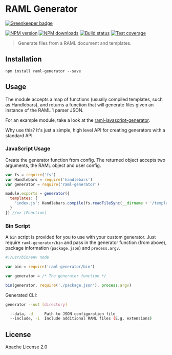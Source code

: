 # RAML Generator

[![Greenkeeper badge](https://badges.greenkeeper.io/mulesoft-labs/raml-generator.svg)](https://greenkeeper.io/)

[![NPM version][npm-image]][npm-url]
[![NPM downloads][downloads-image]][downloads-url]
[![Build status][travis-image]][travis-url]
[![Test coverage][coveralls-image]][coveralls-url]

> Generate files from a RAML document and templates.

## Installation

```
npm install raml-generator --save
```

## Usage

The module accepts a map of functions (usually compiled templates, such as Handlebars), and returns a function that will generate files given an instance of the RAML 1 parser JSON.

For an example module, take a look at the [raml-javascript-generator](https://github.com/mulesoft-labs/raml-javascript-generator).

Why use this? It's just a simple, high level API for creating generators with a standard API.

### JavaScript Usage

Create the generator function from config. The returned object accepts two arguments, the RAML object and user config.

```js
var fs = require('fs')
var Handlebars = require('handlebars')
var generator = require('raml-generator')

module.exports = generator({
  templates: {
    'index.js': Handlebars.compile(fs.readFileSync(__dirname + '/templates/index.js.hbs', 'utf8'))
  }
}) //=> [Function]
```

### Bin Script

A `bin` script is provided for you to use with your custom generator. Just require `raml-generator/bin` and pass in the generator function (from above), package information (`package.json`) and `process.argv`.

```js
#!/usr/bin/env node

var bin = require('raml-generator/bin')

var generator = /* The generator function */

bin(generator, require('./package.json'), process.argv)
```

Generated CLI:

```sh
generator --out [directory]

  --data, -d     Path to JSON configuration file
  --include, -i  Include additional RAML files (E.g. extensions)
```

## License

Apache License 2.0

[npm-image]: https://img.shields.io/npm/v/raml-generator.svg?style=flat
[npm-url]: https://npmjs.org/package/raml-generator
[downloads-image]: https://img.shields.io/npm/dm/raml-generator.svg?style=flat
[downloads-url]: https://npmjs.org/package/raml-generator
[travis-image]: https://img.shields.io/travis/mulesoft-labs/raml-generator.svg?style=flat
[travis-url]: https://travis-ci.org/mulesoft-labs/raml-generator
[coveralls-image]: https://img.shields.io/coveralls/mulesoft-labs/raml-generator.svg?style=flat
[coveralls-url]: https://coveralls.io/r/mulesoft-labs/raml-generator?branch=master
